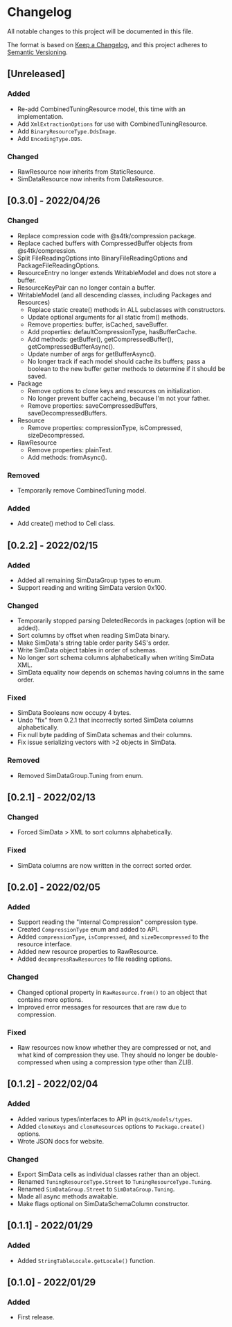 # Changelog

All notable changes to this project will be documented in this file.

The format is based on [Keep a Changelog](https://keepachangelog.com/en/1.0.0/),
and this project adheres to [Semantic Versioning](https://semver.org/spec/v2.0.0.html).

## [Unreleased]
### Added
- Re-add CombinedTuningResource model, this time with an implementation.
- Add `XmlExtractionOptions` for use with CombinedTuningResource.
- Add `BinaryResourceType.DdsImage`.
- Add `EncodingType.DDS`.
### Changed
- RawResource now inherits from StaticResource.
- SimDataResource now inherits from DataResource.

## [0.3.0] - 2022/04/26
### Changed
- Replace compression code with @s4tk/compression package.
- Replace cached buffers with CompressedBuffer objects from @s4tk/compression.
- Split FileReadingOptions into BinaryFileReadingOptions and PackageFileReadingOptions.
- ResourceEntry no longer extends WritableModel and does not store a buffer.
- ResourceKeyPair can no longer contain a buffer.
- WritableModel (and all descending classes, including Packages and Resources)
  - Replace static create() methods in ALL subclasses with constructors.
  - Update optional arguments for all static from() methods.
  - Remove properties: buffer, isCached, saveBuffer.
  - Add properties: defaultCompressionType, hasBufferCache.
  - Add methods: getBuffer(), getCompressedBuffer(), getCompressedBufferAsync().
  - Update number of args for getBufferAsync().
  - No longer track if each model should cache its buffers; pass a boolean to the new buffer getter methods to determine if it should be saved.
- Package
  - Remove options to clone keys and resources on initialization.
  - No longer prevent buffer cacheing, because I'm not your father.
  - Remove properties: saveCompressedBuffers, saveDecompressedBuffers.
- Resource
  - Remove properties: compressionType, isCompressed, sizeDecompressed.
- RawResource
  - Remove properties: plainText.
  - Add methods: fromAsync().
### Removed
- Temporarily remove CombinedTuning model.
### Added
- Add create() method to Cell class.

## [0.2.2] - 2022/02/15
### Added
- Added all remaining SimDataGroup types to enum.
- Support reading and writing SimData version 0x100.
### Changed
- Temporarily stopped parsing DeletedRecords in packages (option will be added).
- Sort columns by offset when reading SimData binary.
- Make SimData's string table order parity S4S's order.
- Write SimData object tables in order of schemas.
- No longer sort schema columns alphabetically when writing SimData XML.
- SimData equality now depends on schemas having columns in the same order.
### Fixed
- SimData Booleans now occupy 4 bytes.
- Undo "fix" from 0.2.1 that incorrectly sorted SimData columns alphabetically.
- Fix null byte padding of SimData schemas and their columns.
- Fix issue serializing vectors with >2 objects in SimData.
### Removed
- Removed SimDataGroup.Tuning from enum.

## [0.2.1] - 2022/02/13
### Changed
- Forced SimData > XML to sort columns alphabetically.
### Fixed
- SimData columns are now written in the correct sorted order.

## [0.2.0] - 2022/02/05
### Added
- Support reading the "Internal Compression" compression type.
- Created `CompressionType` enum and added to API.
- Added `compressionType`, `isCompressed`, and `sizeDecompressed` to the resource interface.
- Added new resource properties to RawResource.
- Added `decompressRawResources` to file reading options.
### Changed
- Changed optional property in `RawResource.from()` to an object that contains more options.
- Improved error messages for resources that are raw due to compression.
### Fixed
- Raw resources now know whether they are compressed or not, and what kind of compression they use. They should no longer be double-compressed when using a compression type other than ZLIB.

## [0.1.2] - 2022/02/04
### Added
- Added various types/interfaces to API in `@s4tk/models/types`.
- Added `cloneKeys` and `cloneResources` options to `Package.create()` options.
- Wrote JSON docs for website.
### Changed
- Export SimData cells as individual classes rather than an object.
- Renamed `TuningResourceType.Street` to `TuningResourceType.Tuning`.
- Renamed `SimDataGroup.Street` to `SimDataGroup.Tuning`.
- Made all async methods awaitable.
- Make flags optional on SimDataSchemaColumn constructor.

## [0.1.1] - 2022/01/29
### Added
- Added `StringTableLocale.getLocale()` function.

## [0.1.0] - 2022/01/29
### Added
- First release.
